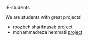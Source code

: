  IE-students

We are students with great projects!

- roozbeh sharifnasab [project](https://github.com/rsharifnasab/os_project)
- mohammadreza hemmati [project](https://github.com/MoHemmati/netProject)
